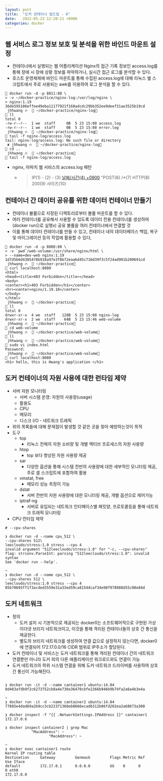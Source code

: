 ```yaml
---
layout: post
title:  "도커 컨테이너 빌드업 - 6"
date:   2022-05-23 12:20:21 +0900
categories: docker
---
```



## 웹 서비스 로그 정보 보호 및 분석을 위한 바인드 마운트 설정
- 컨테이너에서 실행되는 웹 어플리케이션 Nginx의 접근 기록 정보인 access.log를 통해 장애 시 장애 상황 정보를 파악하거나, 실시간 접근 로그를 분석할 수 있다.
- 호스트 운영체제에 바인드 마운트를 통해 수집된 access.log에 대해 리눅스 쉘 스크립트에서 주로 사용되는 awk를 이용하여 로그 분석을 할 수 있다.

```
 docker run -d -p 8011:80 \
> -v ~/docker-practice/nginx-log:/var/log/nginx \
> nginx:1.19
36de595106effee49eba11177921f168adcdc29bb352ee9deef31ae3525b19cd
 jhhwang 🔥   ~/docker-practice/nginx-log
 ll
total 0
-rw-r--r--  1 we  staff     0B  5 23 15:08 access.log
-rw-r--r--  1 we  staff     0B  5 23 15:08 error.log
 jhhwang 🔥   ~/docker-practice/nginx-log
 tail -f nginx-log/access.log
tail: nginx-log/access.log: No such file or directory
 ✘ jhhwang 🔥   ~/docker-practice/nginx-log
 cd ..
 jhhwang 🔥   ~/docker-practice
 tail -f nginx-log/access.log

```

- nginx, 아파치 웹 서비스의 access.log 패턴
    - >IP(1) - (2) - (3) [날짜/시간(4) +0900](5) "POST(6) /*(7) HTTP(8) 200(9) 사이즈(10)


## 컨테이너 간 데이터 공유를 위한 데이터 컨테이너 만들기
- 컨테이너 뷸륨으로 지정된 디렉토리로부터 볼륨 마운트를 할 수 있다.
- 여러 컨테이너를 공유해서 사용할 수 있도록 데이터 전용 컨테이너를 생성하여 (docker run으로 실행x) 공유 볼륨을 여러 컨테이너에서 연결할 것
- 이를 통해 데이터 컨테이너를 만들 수 있고, 컨테이너 내의 데이터베이스 백업, 복구 및 마이그레이션 등의 작업에 활용할 수 있다,

```
 docker run -d -p 8080:80 \
> -v `pwd`/web-volume:/usr/share/nginx/html \
> --name=dev-web nginx:1.19
1d7d5b6d4385478b918a97e3f8b72eaa6d45c716d39f3c5f24ad901b200691cd
 jhhwang 🔥   ~/docker-practice
 curl localhost:8080
<html>
<head><title>403 Forbidden</title></head>
<body>
<center><h1>403 Forbidden</h1></center>
<hr><center>nginx/1.19.10</center>
</body>
</html>
 jhhwang 🔥   ~/docker-practice
 ll
total 0
drwxr-xr-x  4 we  staff   128B  5 23 15:08 nginx-log
drwxr-xr-x  2 we  staff    64B  5 23 15:46 web-volume
 jhhwang 🔥   ~/docker-practice
 cd web-volume
 jhhwang 🔥   ~/docker-practice/web-volume
 ll
 jhhwang 🔥   ~/docker-practice/web-volume
 sudo vi index.html
Password:
 jhhwang 🔥   ~/docker-practice/web-volume
 curl localhost:8080
<h1> hello, this is Hwang's application </h1>

```

## 도커 컨테이너의 자원 사용에 대한 런타임 제약
- 서버 자원 모니터링
    - 서버 시스템 운영: 자원의 사용량(usage)
    - 활용도
    - CPU
    - 메모리
    - 디스크 I/O
    - 네트워크 트래픽
- 위의 목록들에 대해 문제점이 발생할 것 같은 곳을 찾아 예방하는것이 목적
- 도구
    - top
        - 리눅스 전체의 자원 소비량 및 개별 액티브 프로세스의 자원 사용량
    - htop
        - top 보다 향상된 자원 사용량 제공
    - sar
        - 다양한 옵션을 통해 시스템 전반의 사용량에 대한 세부적인 모니터링 제공, 주로 셀 스크립트에 포함하여 활용
    - vmstat, free
        - 메모리 성능 측정이 가능
    - dstat
        - 서버 전반의 자원 사용량에 대한 모니터링 제공, 개별 옵션으로 제어가능
    - iptraf-ng
        - 서버로 유입되는 네트워크 인터페이스별 패킷양, 프로토콜등을 통해 네트워크 트래픽 모니터링
- CPU 런타임 제약

```
# --cpu-shares

❯ docker run -d --name cpu_512 \
--cpu-shares 512\
leecloudo/stress:1.0 stress --cpu 4
invalid argument "512leecloudo/stress:1.0" for "-c, --cpu-shares" flag: strconv.ParseInt: parsing "512leecloudo/stress:1.0": invalid syntax
See 'docker run --help'.

~
❯ docker run -d --name cpu_512 \
--cpu-shares 512 \
leecloudo/stress:1.0 stress --cpu 4
05b70693ff1f3acded3559e31a33ed59ca8154dcaf34e98f978988d55c08e84d

```


## 도커 네트워크 
- 정의
    - 도커 설치 시 기본적으로 제공되는 docker0는 소프트웨어적으로 구현된 가상 이더넷 브리지 네트워크이고, 이것을 통해 격리된 컨테이너들의 상호 간 통신을 제공한다.
    - 별도의 브리지 네트워크를 생성하여 연결 값으로 설정하지 않는다면, docker0에 연결되어 172.17.0.0/16 CIDR 범위로 IP주소가 할당된다.
- 도커 컨테이너 및 서비스는 도커 네트워크를 통해 격리된 컨테이너 간의 네트워크 연결뿐만 아니라 도커 외의 다른 애플리케이션 워크로드와도 연결이 가능
- 도커 네트워크의 하위 시스템 연결을 위해 도커 네트워크 드라이버를 사용하여 상호 간 통신이 가능해진다.

```

❯ docker run -it -d --name cantainer1 ubuntu:14.04
0d403afdb9f2c6273752cb8a4e730a36470cbfe2266b946b9b74fa2a6a4b3e4a

~
❯ docker run -it -d --name cantainer2 ubuntu:14.04
77885e4dad69a2b9cc3cb22371368eb0666ecad6312b86fd202ea2a68673a300

❯ docker inspect -f "{{ .NetworkSettings.IPAddress }}" cantainer1
172.17.0.6

❯ docker inspect cantainer2 | grep Mac
            "MacAddress": ~
                    "MacAddress": ~

~
❯ docker exec cantainer1 route
Kernel IP routing table
Destination     Gateway         Genmask         Flags Metric Ref    Use Iface
default         172.17.0.1      0.0.0.0         UG    0      0        0 eth0
172.17.0.0

```
